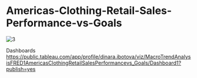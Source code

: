 # Americas-Clothing-Retail-Sales-Performance-vs-Goals

![3](https://github.com/user-attachments/assets/a88db114-711e-4299-907f-b13f5312aedd)

Dashboards
https://public.tableau.com/app/profile/dinara.ibotova/viz/MacroTrendAnalysisFRED1AmericasClothingRetailSalesPerformancevs_Goals/Dashboard1?publish=yes
